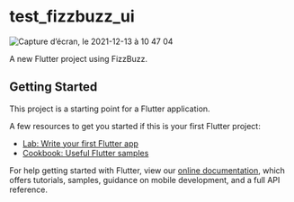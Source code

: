 # test_fizzbuzz_ui
![Capture d’écran, le 2021-12-13 à 10 47 04](https://user-images.githubusercontent.com/47259501/145843694-e26e248c-1e18-4dd1-985c-a5b7bc570915.png)

A new Flutter project using FizzBuzz.

## Getting Started

This project is a starting point for a Flutter application.

A few resources to get you started if this is your first Flutter project:

- [Lab: Write your first Flutter app](https://flutter.dev/docs/get-started/codelab)
- [Cookbook: Useful Flutter samples](https://flutter.dev/docs/cookbook)

For help getting started with Flutter, view our
[online documentation](https://flutter.dev/docs), which offers tutorials,
samples, guidance on mobile development, and a full API reference.
